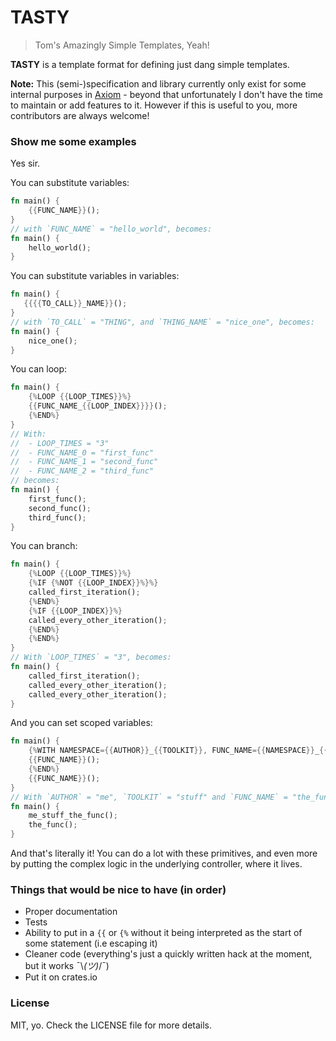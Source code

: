 # TASTY

> Tom's Amazingly Simple Templates, Yeah!

**TASTY** is a template format for defining just dang simple templates.

**Note:** This (semi-)specification and library currently only exist for some internal purposes in [Axiom](https://github.com/monadgroup/axiom) - beyond that unfortunately I don't have the time to maintain or add features to it. However if this is useful to you, more contributors are always welcome!

### Show me some examples

Yes sir.

You can substitute variables:

```rust
fn main() {
    {{FUNC_NAME}}();
}
// with `FUNC_NAME` = "hello_world", becomes:
fn main() {
    hello_world();
}
```

You can substitute variables in variables:

```rust
fn main() {
   {{{{TO_CALL}}_NAME}}();
}
// with `TO_CALL` = "THING", and `THING_NAME` = "nice_one", becomes:
fn main() {
    nice_one();
}
```

You can loop:

```rust
fn main() {
    {%LOOP {{LOOP_TIMES}}%}
    {{FUNC_NAME_{{LOOP_INDEX}}}}();
    {%END%}
}
// With:
//  - LOOP_TIMES = "3"
//  - FUNC_NAME_0 = "first_func"
//  - FUNC_NAME_1 = "second_func"
//  - FUNC_NAME_2 = "third_func"
// becomes:
fn main() {
    first_func();
    second_func();
    third_func();
}
```

You can branch:

```rust
fn main() {
    {%LOOP {{LOOP_TIMES}}%}
    {%IF {%NOT {{LOOP_INDEX}}%}%}
    called_first_iteration();
    {%END%}
    {%IF {{LOOP_INDEX}}%}
    called_every_other_iteration();
    {%END%}
    {%END%}
}
// With `LOOP_TIMES` = "3", becomes:
fn main() {
    called_first_iteration();
    called_every_other_iteration();
    called_every_other_iteration();
}
```

And you can set scoped variables:

```rust
fn main() {
    {%WITH NAMESPACE={{AUTHOR}}_{{TOOLKIT}}, FUNC_NAME={{NAMESPACE}}_{{FUNC_NAME}}%}
    {{FUNC_NAME}}();
    {%END%}
    {{FUNC_NAME}}();
}
// With `AUTHOR` = "me", `TOOLKIT` = "stuff" and `FUNC_NAME` = "the_func", becomes:
fn main() {
    me_stuff_the_func();
    the_func();
}
```

And that's literally it! You can do a lot with these primitives, and even more by putting the complex logic in the underlying controller, where it lives.


### Things that would be nice to have (in order)

 - Proper documentation
 - Tests
 - Ability to put in a `{{` or `{%` without it being interpreted as the start of some statement (i.e escaping it)
 - Cleaner code (everything's just a quickly written hack at the moment, but it works ¯\\_(ツ)_/¯)
 - Put it on crates.io

### License

MIT, yo. Check the LICENSE file for more details.
